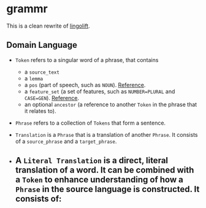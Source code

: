 # grammr

This is a clean rewrite of [lingolift](https://github.com/twaslowski/lingolift-core).

## Domain Language

- `Token` refers to a singular word of a phrase, that contains
  - a `source_text`
  - a `lemma`
  - a `pos` (part of speech, such as `NOUN`). [Reference](https://universaldependencies.org/u/pos/index.html).
  - a `feature_set` (a set of features, such as `NUMBER=PLURAL` and `CASE=GEN`). [Reference](https://universaldependencies.org/u/feat/index.html).
  - an optional `ancestor` (a reference to another `Token` in the phrase that it relates to).

- `Phrase` refers to a collection of `Tokens` that form a sentence.
- `Translation` is a `Phrase` that is a translation of another `Phrase`.
It consists of a `source_phrase` and a `target_phrase`.
- A `Literal Translation` is a direct, literal translation of a word. It can be combined
with a `Token` to enhance understanding of how a `Phrase` in the source language is constructed.
It consists of:
  - 